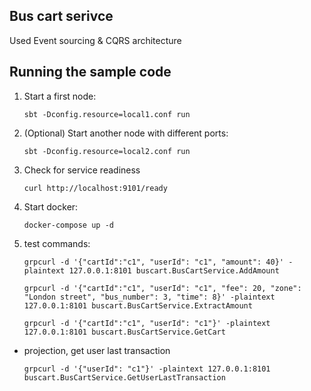 ## Bus cart serivce
Used Event sourcing & CQRS architecture

## Running the sample code

1. Start a first node:

    ```
    sbt -Dconfig.resource=local1.conf run
    ```

2. (Optional) Start another node with different ports:

    ```
    sbt -Dconfig.resource=local2.conf run
    ```

3. Check for service readiness

    ```
    curl http://localhost:9101/ready
    ```

4. Start docker:

    ```
    docker-compose up -d
    ```

5. test commands:

    ```
    grpcurl -d '{"cartId":"c1", "userId": "c1", "amount": 40}' -plaintext 127.0.0.1:8101 buscart.BusCartService.AddAmount
    ```

    ```
    grpcurl -d '{"cartId":"c1", "userId": "c1", "fee": 20, "zone": "London street", "bus_number": 3, "time": 8}' -plaintext 127.0.0.1:8101 buscart.BusCartService.ExtractAmount
    ```

    ```
    grpcurl -d '{"cartId":"c1", "userId": "c1"}' -plaintext 127.0.0.1:8101 buscart.BusCartService.GetCart
    ```

- projection, get user last transaction

    ```
    grpcurl -d '{"userId": "c1"}' -plaintext 127.0.0.1:8101 buscart.BusCartService.GetUserLastTransaction
    ```
